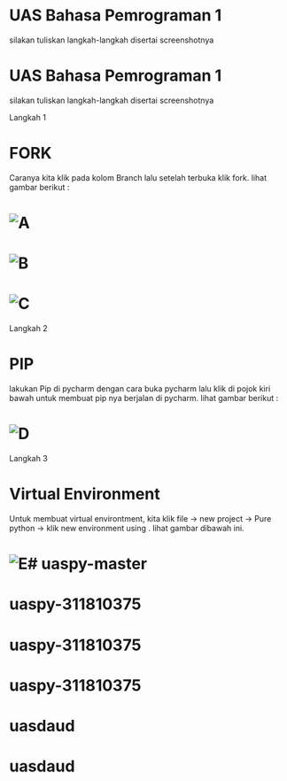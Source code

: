 # UAS Bahasa Pemrograman 1

silakan tuliskan langkah-langkah disertai screenshotnya

# UAS Bahasa Pemrograman 1

silakan tuliskan langkah-langkah disertai screenshotnya

Langkah 1
# FORK
Caranya kita klik pada kolom Branch lalu setelah terbuka klik fork. lihat gambar berikut :

# ![A](https://user-images.githubusercontent.com/46699723/55846890-8ad29780-5b71-11e9-8254-2f4014ccd8c4.jpg)

# ![B](https://user-images.githubusercontent.com/46699723/55846923-a50c7580-5b71-11e9-9d27-568f4ccc51d0.jpg)

# ![C](https://user-images.githubusercontent.com/46699723/55846946-b9507280-5b71-11e9-8c41-e805a3645f03.jpg)

Langkah 2
# PIP
lakukan Pip di pycharm dengan cara buka pycharm lalu klik di pojok kiri bawah untuk membuat pip nya berjalan di pycharm. lihat gambar berikut :

# ![D](https://user-images.githubusercontent.com/46699723/55847381-42b47480-5b73-11e9-86d3-65012186f31e.jpg)

Langkah 3
# Virtual Environment
Untuk membuat virtual environtment, kita klik file -> new project -> Pure python -> klik new environment using . lihat gambar dibawah ini.

# ![E](https://user-images.githubusercontent.com/46699723/55847384-447e3800-5b73-11e9-8ebc-9d237169f060.jpg)# uaspy-master
# uaspy-311810375
# uaspy-311810375
# uaspy-311810375
# uasdaud
# uasdaud
